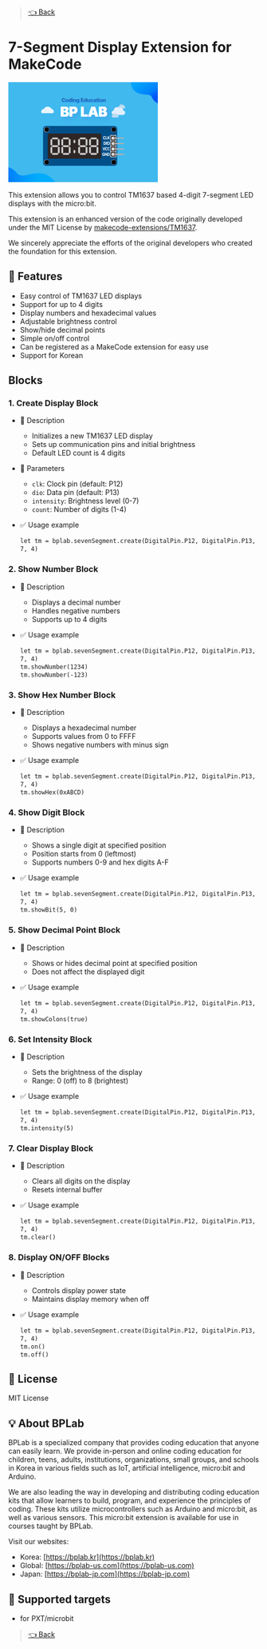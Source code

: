 > [👈 Back](../README.md)

# 7-Segment Display Extension for MakeCode

![7-Segment Image](./icon.png)

This extension allows you to control TM1637 based 4-digit 7-segment LED displays with the micro:bit.

This extension is an enhanced version of the code originally developed under the MIT License by [makecode-extensions/TM1637](https://github.com/makecode-extensions/bplab.sevenSegment.git).

We sincerely appreciate the efforts of the original developers who created the foundation for this extension.

## 🚀 Features

- Easy control of TM1637 LED displays
- Support for up to 4 digits
- Display numbers and hexadecimal values
- Adjustable brightness control
- Show/hide decimal points
- Simple on/off control
- Can be registered as a MakeCode extension for easy use
- Support for Korean

## Blocks

### 1. Create Display Block

- 🔹 Description

  - Initializes a new TM1637 LED display
  - Sets up communication pins and initial brightness
  - Default LED count is 4 digits

- 🔹 Parameters

  - `clk`: Clock pin (default: P12)
  - `dio`: Data pin (default: P13)
  - `intensity`: Brightness level (0-7)
  - `count`: Number of digits (1-4)

- ✅ Usage example

  ```blocks
  let tm = bplab.sevenSegment.create(DigitalPin.P12, DigitalPin.P13, 7, 4)
  ```

### 2. Show Number Block

- 🔹 Description

  - Displays a decimal number
  - Handles negative numbers
  - Supports up to 4 digits

- ✅ Usage example

  ```blocks
  let tm = bplab.sevenSegment.create(DigitalPin.P12, DigitalPin.P13, 7, 4)
  tm.showNumber(1234)
  tm.showNumber(-123)
  ```

### 3. Show Hex Number Block

- 🔹 Description

  - Displays a hexadecimal number
  - Supports values from 0 to FFFF
  - Shows negative numbers with minus sign

- ✅ Usage example

  ```blocks
  let tm = bplab.sevenSegment.create(DigitalPin.P12, DigitalPin.P13, 7, 4)
  tm.showHex(0xABCD)
  ```

### 4. Show Digit Block

- 🔹 Description

  - Shows a single digit at specified position
  - Position starts from 0 (leftmost)
  - Supports numbers 0-9 and hex digits A-F

- ✅ Usage example

  ```blocks
  let tm = bplab.sevenSegment.create(DigitalPin.P12, DigitalPin.P13, 7, 4)
  tm.showBit(5, 0)
  ```

### 5. Show Decimal Point Block

- 🔹 Description

  - Shows or hides decimal point at specified position
  - Does not affect the displayed digit

- ✅ Usage example

  ```blocks
  let tm = bplab.sevenSegment.create(DigitalPin.P12, DigitalPin.P13, 7, 4)
  tm.showColons(true)
  ```

### 6. Set Intensity Block

- 🔹 Description

  - Sets the brightness of the display
  - Range: 0 (off) to 8 (brightest)

- ✅ Usage example

  ```blocks
  let tm = bplab.sevenSegment.create(DigitalPin.P12, DigitalPin.P13, 7, 4)
  tm.intensity(5)
  ```

### 7. Clear Display Block

- 🔹 Description

  - Clears all digits on the display
  - Resets internal buffer

- ✅ Usage example

  ```blocks
  let tm = bplab.sevenSegment.create(DigitalPin.P12, DigitalPin.P13, 7, 4)
  tm.clear()
  ```

### 8. Display ON/OFF Blocks

- 🔹 Description

  - Controls display power state
  - Maintains display memory when off

- ✅ Usage example

  ```blocks
  let tm = bplab.sevenSegment.create(DigitalPin.P12, DigitalPin.P13, 7, 4)
  tm.on()
  tm.off()
  ```

## 📜 License

MIT License

## 💡 About BPLab

BPLab is a specialized company that provides coding education that anyone can easily learn. We provide in-person and online coding education for children, teens, adults, institutions, organizations, small groups, and schools in Korea in various fields such as IoT, artificial intelligence, micro:bit and Arduino.

We are also leading the way in developing and distributing coding education kits that allow learners to build, program, and experience the principles of coding. These kits utilize microcontrollers such as Arduino and micro:bit, as well as various sensors. This micro:bit extension is available for use in courses taught by BPLab.

Visit our websites:

- Korea: [https://bplab.kr](https://bplab.kr)
- Global: [https://bplab-us.com](https://bplab-us.com)
- Japan: [https://bplab-jp.com](https://bplab-jp.com)

## 📍 Supported targets

- for PXT/microbit

<script src="https://makecode.com/gh-pages-embed.js"></script><script>makeCodeRender("{{ site.makecode.home_url }}", "{{ site.github.owner_name }}/{{ site.github.repository_name }}");</script>

> [👈 Back](../README.md)
